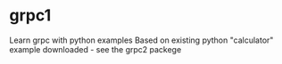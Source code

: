 # grpc1
Learn grpc with python examples
Based on existing python "calculator" example downloaded - see the grpc2 packege
